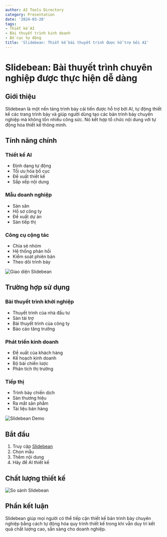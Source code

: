 ```yaml
---
author: AI Tools Directory
category: Presentation
date: '2024-03-20'
tags:
- Thiết kế AI
- Bài thuyết trình kinh doanh
- Bố cục tự động
title: 'Slidebean: Thiết kế bài thuyết trình được hỗ trợ bởi AI'
---
```


# Slidebean: Bài thuyết trình chuyên nghiệp được thực hiện dễ dàng

## Giới thiệu

Slidebean là một nền tảng trình bày cải tiến được hỗ trợ bởi AI, tự động thiết kế các trang trình bày và giúp người dùng tạo các bản trình bày chuyên nghiệp mà không tốn nhiều công sức. Nó kết hợp tổ chức nội dung với tự động hóa thiết kế thông minh.

## Tính năng chính

### Thiết kế AI
- Định dạng tự động
- Tối ưu hóa bố cục
- Đề xuất thiết kế
- Sắp xếp nội dung

### Mẫu doanh nghiệp
- Sàn sân
- Hồ sơ công ty
- Đề xuất dự án
- Sàn tiếp thị

### Công cụ cộng tác
- Chia sẻ nhóm
- Hệ thống phản hồi
- Kiểm soát phiên bản
- Theo dõi trình bày

![Giao diện Slidebean](/imgs/slidebean/interface.jpg)

## Trường hợp sử dụng

### Bài thuyết trình khởi nghiệp
- Thuyết trình của nhà đầu tư
- Sàn tài trợ
- Bài thuyết trình của công ty
- Báo cáo tăng trưởng

### Phát triển kinh doanh
- Đề xuất của khách hàng
- Kế hoạch kinh doanh
- Bộ bài chiến lược
- Phân tích thị trường

### Tiếp thị
- Trình bày chiến dịch
- Sàn thương hiệu
- Ra mắt sản phẩm
- Tài liệu bán hàng

![Slidebean Demo](/imgs/slidebean/demo.jpg)

## Bắt đầu

1. Truy cập [Slidebean](https://slidebean.com)
2. Chọn mẫu
3. Thêm nội dung
4. Hãy để AI thiết kế

## Chất lượng thiết kế

![So sánh Slidebean](/imgs/slidebean/comparison.jpg)

## Phần kết luận

Slidebean giúp mọi người có thể tiếp cận thiết kế bản trình bày chuyên nghiệp bằng cách tự động hóa quy trình thiết kế trong khi vẫn duy trì kết quả chất lượng cao, sẵn sàng cho doanh nghiệp.